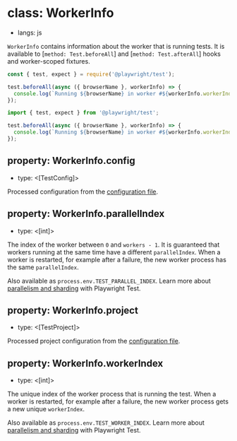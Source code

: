 # class: WorkerInfo
* langs: js

`WorkerInfo` contains information about the worker that is running tests. It is available to [`method: Test.beforeAll`] and [`method: Test.afterAll`] hooks and worker-scoped fixtures.

```js js-flavor=js
const { test, expect } = require('@playwright/test');

test.beforeAll(async ({ browserName }, workerInfo) => {
  console.log(`Running ${browserName} in worker #${workerInfo.workerIndex}`);
});
```

```js js-flavor=ts
import { test, expect } from '@playwright/test';

test.beforeAll(async ({ browserName }, workerInfo) => {
  console.log(`Running ${browserName} in worker #${workerInfo.workerIndex}`);
});
```

## property: WorkerInfo.config
- type: <[TestConfig]>

Processed configuration from the [configuration file](../test-configuration.md).


## property: WorkerInfo.parallelIndex
- type: <[int]>

The index of the worker between `0` and `workers - 1`. It is guaranteed that workers running at the same time have a different `parallelIndex`. When a worker is restarted, for example after a failure, the new worker process has the same `parallelIndex`.

Also available as `process.env.TEST_PARALLEL_INDEX`. Learn more about [parallelism and sharding](../test-parallel.md) with Playwright Test.


## property: WorkerInfo.project
- type: <[TestProject]>

Processed project configuration from the [configuration file](../test-configuration.md).


## property: WorkerInfo.workerIndex
- type: <[int]>

The unique index of the worker process that is running the test. When a worker is restarted, for example after a failure, the new worker process gets a new unique `workerIndex`.

Also available as `process.env.TEST_WORKER_INDEX`. Learn more about [parallelism and sharding](../test-parallel.md) with Playwright Test.

